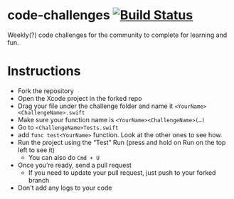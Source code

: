 # code-challenges [![Build Status](https://travis-ci.org/iosdevelopershq/code-challenges.svg?branch=AG%2FTravisSupport)](https://travis-ci.org/iosdevelopershq/code-challenges)
Weekly(?) code challenges for the community to complete for learning and fun.

# Instructions
* Fork the repository
* Open the Xcode project in the forked repo
* Drag your file under the challenge folder and name it `<YourName><ChallengeName>.swift`
* Make sure your function name is `<YourName><ChallengeName>(…)`
* Go to `<ChallengeName>Tests.swift`
* add `func test<YourName>` function. Look at the other ones to see how.
* Run the project using the “Test” Run (press and hold on Run on the top left to see it)
  * You can also do `Cmd + U`
* Once you’re ready, send a pull request
  * If you need to update your pull request, just push to your forked branch
* Don't add any logs to your code
